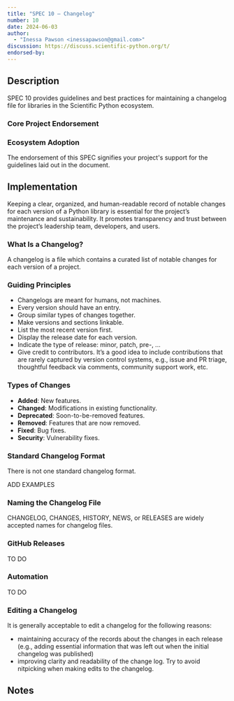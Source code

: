 ```yaml
---
title: "SPEC 10 — Changelog"
number: 10
date: 2024-06-03
author:
  - "Inessa Pawson <inessapawson@gmail.com>"
discussion: https://discuss.scientific-python.org/t/
endorsed-by:
---
```


## Description

SPEC 10 provides guidelines and best practices for maintaining a changelog file
for libraries in the Scientific Python ecosystem.

### Core Project Endorsement

<!--
Briefly discuss what it means for a core project to endorse this SPEC.
-->

### Ecosystem Adoption

The endorsement of this SPEC signifies your project's support for the guidelines
laid out in the document.

## Implementation

Keeping a clear, organized, and human-readable record of notable changes for each
version of a Python library is essential for the project’s maintenance and sustainability.
It promotes transparency and trust between the project’s leadership team, developers, and users.

### What Is a Changelog?

A changelog is a file which contains a curated list of
notable changes for each version of a project.

### Guiding Principles

- Changelogs are meant for humans, not machines.
- Every version should have an entry.
- Group similar types of changes together.
- Make versions and sections linkable.
- List the most recent version first.
- Display the release date for each version.
- Indicate the type of release: minor, patch, pre-, ...
- Give credit to contributors. It’s a good idea to include contributions that are rarely
captured by version control systems, e.g., issue and PR triage, thoughtful feedback via comments,
community support work, etc.
  
### Types of Changes

- **Added**: New features.
- **Changed**: Modifications in existing functionality.
- **Deprecated**: Soon-to-be-removed features.
- **Removed**: Features that are now removed.
- **Fixed**: Bug fixes.
- **Security**: Vulnerability fixes.

### Standard Changelog Format

There is not one standard changelog format.

ADD EXAMPLES

### Naming the Changelog File

CHANGELOG, CHANGES, HISTORY, NEWS, or RELEASES are widely accepted names for changelog files.

### GitHub Releases

TO DO

### Automation

TO DO

### Editing a Changelog

It is generally acceptable to edit a changelog for the following reasons:

- maintaining accuracy of the records about the changes in each release (e.g.,
  adding essential information that was left out when the initial changelog was published)
- improving clarity and readability of the change log. Try to avoid nitpicking when
  making edits to the changelog.

## Notes

<!--
Include a bulleted list of annotated links, comments,
and other ancillary information as needed.
-->
